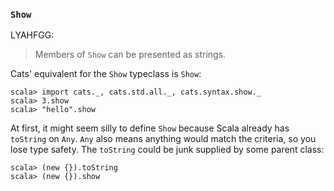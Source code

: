 
### `Show`

LYAHFGG:

> Members of `Show` can be presented as strings.

Cats' equivalent for the `Show` typeclass is `Show`:

```console:new
scala> import cats._, cats.std.all._, cats.syntax.show._
scala> 3.show
scala> "hello".show
```

At first, it might seem silly to define `Show` because Scala
already has `toString` on `Any`.
`Any` also means anything would match the criteria, so you lose type safety.
The `toString` could be junk supplied by some parent class:

```console
scala> (new {}).toString
scala> (new {}).show
```
